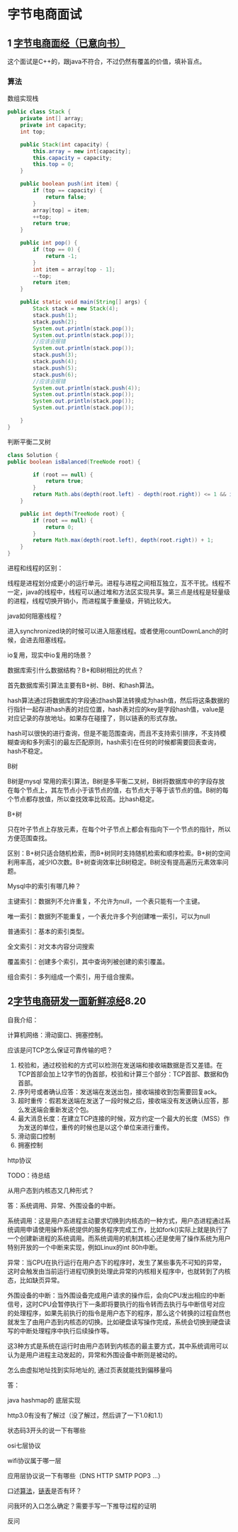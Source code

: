 # 字节电商面试

## 1 [字节电商面经（已意向书）](https://www.nowcoder.com/discuss/729382?type=all&order=time&pos=&page=1&ncTraceId=&channel=-1&source_id=search_all_nctrack)

这个面试是C++的，跟java不符合，不过仍然有覆盖的价值，填补盲点。

### 算法

数组实现栈

```java
public class Stack {
    private int[] array;
    private int capacity;
    int top;

    public Stack(int capacity) {
        this.array = new int[capacity];
        this.capacity = capacity;
        this.top = 0;
    }

    public boolean push(int item) {
        if (top == capacity) {
            return false;
        }
        array[top] = item;
        ++top;
        return true;
    }

    public int pop() {
        if (top == 0) {
            return -1;
        }
        int item = array[top - 1];
        --top;
        return item;
    }

    public static void main(String[] args) {
        Stack stack = new Stack(4);
        stack.push(1);
        stack.push(2);
        System.out.println(stack.pop());
        System.out.println(stack.pop());
        //应该会报错
        System.out.println(stack.pop());
        stack.push(3);
        stack.push(4);
        stack.push(5);
        stack.push(6);
        //应该会报错
        System.out.println(stack.push(4));
        System.out.println(stack.pop());
        System.out.println(stack.pop());
        System.out.println(stack.pop());

    }
}

```

判断平衡二叉树

```java
class Solution {
public boolean isBalanced(TreeNode root) {

        if (root == null) {
            return true;
        }
        return Math.abs(depth(root.left) - depth(root.right)) <= 1 && isBalanced(root.left) && isBalanced(root.right);
    }

    public int depth(TreeNode root) {
        if (root == null) {
            return 0;
        }
        return Math.max(depth(root.left), depth(root.right)) + 1;
    }
}
```

进程和线程的区别：

线程是进程划分成更小的运行单元。进程与进程之间相互独立，互不干扰。线程不一定，java的线程中，线程可以通过堆和方法区实现共享。第三点是线程是轻量级的进程，线程切换开销小，而进程属于重量级，开销比较大。

java如何阻塞线程？

进入synchronized块的时候可以进入阻塞线程。或者使用countDownLanch的时候，会进去阻塞线程。

io复用，现实中io复用的场景？

数据库索引什么数据结构？B+和B树相比的优点？

首先数据库索引算法主要有B+树、B树、和hash算法。

hash算法通过将数据库的字段通过hash算法转换成为hash值，然后将这条数据的行指针一起存进hash表的对应位置，hash表对应的key是字段hash值，value是对应记录的存放地址。如果存在碰撞了，则以链表的形式存放。

hash可以很快的进行查询，但是不能范围查询，而且不支持索引排序，不支持模糊查询和多列索引的最左匹配原则，hash索引在任何的时候都需要回表查询，hash不稳定。

B树

B树是mysql 常用的索引算法，B树是多平衡二叉树，B树将数据库中的字段存放在每个节点上，其左节点小于该节点的值，右节点大于等于该节点的值。B树的每个节点都存放值，所以查找效率比较高。比hash稳定。

B+树

只在叶子节点上存放元素，在每个叶子节点上都会有指向下一个节点的指针，所以方便范围查找。

区别：B+树只适合随机检索，而B+树同时支持随机检索和顺序检索。B+树的空间利用率高，减少IO次数。B+树查询效率比B树稳定。B树没有提高遍历元素效率问题。 

Mysql中的索引有哪几种？

主键索引：数据列不允许重复，不允许为null，一个表只能有一个主键。

唯一索引：数据列不能重复，一个表允许多个列创建唯一索引，可以为null

普通索引：基本的索引类型。

全文索引：对文本内容分词搜索

覆盖索引：创建多个索引，其中查询列被创建的索引覆盖。

组合索引：多列组成一个索引，用于组合搜索。

## 2[字节电商研发一面新鲜凉经](https://www.nowcoder.com/discuss/713076?type=post&order=time&pos=&page=1&ncTraceId=&channel=-1&source_id=search_post_nctrack)8.20

自我介绍：

计算机网络：滑动窗口、拥塞控制。

应该是问TCP怎么保证可靠传输的吧？

1. 校验和，通过校验和的方式可以检测在发送端和接收端数据是否又差错。在TCP首部会加上12字节的伪首部，校验和计算三个部分：TCP首部、数据和伪首部。
2. 序列号或者确认应答：发送端在发送出包，接收端接收到包需要回复ack。
3. 超时重传：假若发送端在发送了一段时候之后，接收端没有发送确认应答，那么发送端会重新发这个包。
4. 最大消息长度：在建立TCP连接的时候，双方约定一个最大的长度（MSS）作为发送的单位，重传的时候也是以这个单位来进行重传。
5. 滑动窗口控制
6. 拥塞控制

http协议

TODO：待总结

从用户态到内核态又几种形式？

答：系统调用、异常、外围设备的中断。

系统调用：这是用户态进程主动要求切换到内核态的一种方式，用户态进程通过系统调用申请使用操作系统提供的服务程序完成工作，比如fork()实际上就是执行了一个创建新进程的系统调用。而系统调用的机制其核心还是使用了操作系统为用户特别开放的一个中断来实现，例如Linux的int 80h中断。

异常：当CPU在执行运行在用户态下的程序时，发生了某些事先不可知的异常，这时会触发由当前运行进程切换到处理此异常的内核相关程序中，也就转到了内核态，比如缺页异常。

外围设备的中断：当外围设备完成用户请求的操作后，会向CPU发出相应的中断信号，这时CPU会暂停执行下一条即将要执行的指令转而去执行与中断信号对应的处理程序，如果先前执行的指令是用户态下的程序，那么这个转换的过程自然也就发生了由用户态到内核态的切换。比如硬盘读写操作完成，系统会切换到硬盘读写的中断处理程序中执行后续操作等。

这3种方式是系统在运行时由用户态转到内核态的最主要方式，其中系统调用可以认为是用户进程主动发起的，异常和外围设备中断则是被动的。

怎么由虚拟地址找到实际地址的, 通过页表就能找到偏移量吗

答：

java hashmap的 底层实现 

http3.0有没有了解过（没了解过，然后讲了一下1.0和1.1） 

状态码3开头的说一下有哪些 

osi七层协议 

wifi协议属于哪一层 

应用层协议说一下有哪些（DNS HTTP SMTP POP3 ...） 

口述[算法]()，[链表]()是否有环？ 

问我环的入口怎么确定？需要手写一下推导过程的证明 

反问

